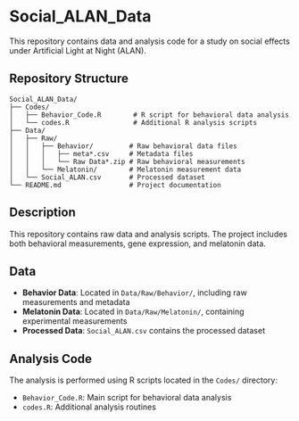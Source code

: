# Social_ALAN_Data
This repository contains data and analysis code for a study on social effects under Artificial Light at Night (ALAN).

## Repository Structure

```
Social_ALAN_Data/
├── Codes/
│   ├── Behavior_Code.R        # R script for behavioral data analysis
│   └── codes.R                # Additional R analysis scripts
├── Data/
│   ├── Raw/
│   │   ├── Behavior/         # Raw behavioral data files
│   │   │   ├── meta*.csv     # Metadata files
│   │   │   └── Raw Data*.zip # Raw behavioral measurements
│   │   └── Melatonin/        # Melatonin measurement data
│   └── Social_ALAN.csv       # Processed dataset
└── README.md                 # Project documentation
```

## Description

This repository contains raw data and analysis scripts. The project includes both behavioral measurements, gene expression, and melatonin data.

## Data

- **Behavior Data**: Located in `Data/Raw/Behavior/`, including raw measurements and metadata
- **Melatonin Data**: Located in `Data/Raw/Melatonin/`, containing experimental measurements
- **Processed Data**: `Social_ALAN.csv` contains the processed dataset

## Analysis Code

The analysis is performed using R scripts located in the `Codes/` directory:
- `Behavior_Code.R`: Main script for behavioral data analysis
- `codes.R`: Additional analysis routines